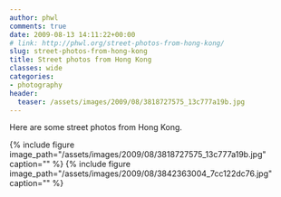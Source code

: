 ```yaml
---
author: phwl
comments: true
date: 2009-08-13 14:11:22+00:00
# link: http://phwl.org/street-photos-from-hong-kong/
slug: street-photos-from-hong-kong
title: Street photos from Hong Kong
classes: wide
categories:
- photography
header:
  teaser: /assets/images/2009/08/3818727575_13c777a19b.jpg
---
```


Here are some street photos from Hong Kong.

{% include figure image_path="/assets/images/2009/08/3818727575_13c777a19b.jpg" caption="" %}
{% include figure image_path="/assets/images/2009/08/3842363004_7cc122dc76.jpg" caption="" %}
